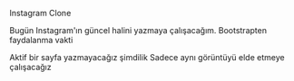 Instagram Clone


Bugün Instagram'ın güncel halini yazmaya çalışacağım.
Bootstrapten faydalanma vakti

Aktif bir sayfa yazmayacağız şimdilik
Sadece aynı görüntüyü elde etmeye çalışacağız
